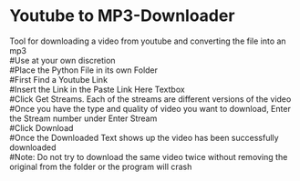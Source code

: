 # Youtube to MP3-Downloader
Tool for downloading a video from youtube and converting the file into an mp3 </br>
#Use at your own discretion </br>
#Place the Python File in its own Folder </br>
#First Find a Youtube Link </br>
#Insert the Link in the Paste Link Here Textbox </br>
#Click Get Streams. Each of the streams are different versions of the video </br>
#Once you have the type and quality of video you want to download, Enter the Stream number under Enter Stream </br>
#Click Download </br>
#Once the Downloaded Text shows up the video has been successfully downloaded </br>
#Note: Do not try to download the same video twice without removing the original from the folder or the program will crash  </br>
